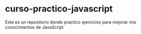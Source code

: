 # curso-practico-javascript
Este es un repositorio donde practico ejercicios para mejorar mis conocimientos de JavaScript
